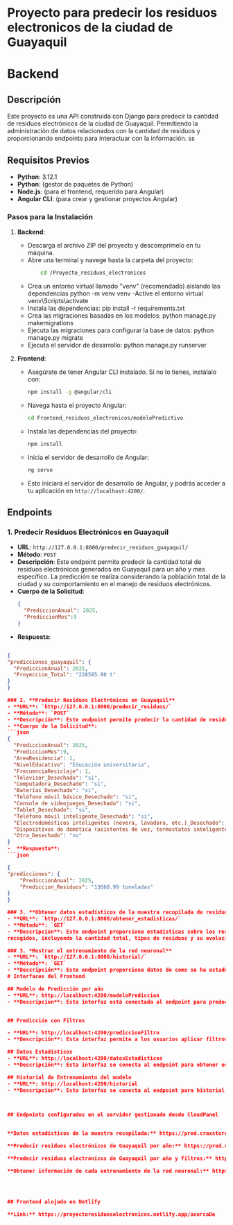 # Proyecto para predecir los residuos electronicos de la ciudad de Guayaquil
# Backend
## Descripción
Este proyecto es una API construida con Django para predecir la cantidad de residuos electrónicos de la ciudad de Guayaquil. Permitiendo la administración de datos relacionados con la cantidad de residuos y proporcionando endpoints para interactuar con la información.
ss
## Requisitos Previos
- **Python**: 3.12.1
- **Python**: (gestor de paquetes de Python)
- **Node.js**: (para el frontend, requerido para Angular)
- **Angular CLI**: (para crear y gestionar proyectos Angular)

### Pasos para la Instalación
1. **Backend**:
    - Descarga el archivo ZIP del proyecto y descomprímelo en tu máquina.
    - Abre una terminal y navege hasta la carpeta del proyecto:
        ```bash
            cd /Proyecto_residuos_electronicos
    - Crea un entorno virtual llamado "venv" (recomendado) aislando las dependencias
            python -m venv venv
    -Active el entorno virtual
            venv\Scripts\activate
    - Instala las dependencias:
        pip install -r requirements.txt
    - Crea las migraciones basadas en los modelos:
        python manage.py makemigrations
    - Ejecuta las migraciones para configurar la base de datos:
        python manage.py migrate
    - Ejecuta el servidor de desarrollo:
        python manage.py runserver


2. **Frontend**:
   - Asegúrate de tener Angular CLI instalado. Si no lo tienes, instálalo con:
     ```bash
     npm install -g @angular/cli
     ```
   - Navega hasta el proyecto Angular:
     ```bash
     cd Frontend_residuos_electronicos/modeloPredictivo
     ```
   - Instala las dependencias del proyecto:
     ```bash
     npm install
     ```
   - Inicia el servidor de desarrollo de Angular:
     ```bash
     ng serve
     ```
   - Esto iniciará el servidor de desarrollo de Angular, y podrás acceder a tu aplicación en `http://localhost:4200/`.


## Endpoints

### 1. **Predecir Residuos Electrónicos en Guayaquil**
- **URL**: `http://127.0.0.1:8000/predecir_residuos_guayaquil/`
- **Método**: `POST`
- **Descripción**: Este endpoint permite predecir la cantidad total de residuos electrónicos generados en Guayaquil para un año y mes específico. La predicción se realiza considerando la población total de la ciudad y su comportamiento en el manejo de residuos electrónicos.
- **Cuerpo de la Solicitud**:
  ```json
  {
    "PrediccionAnual": 2025,
    "PrediccionMes":9
  }

-  **Respuesta**:
  ```json

{
  "predicciones_guayaquil": {
    "PrediccionAnual": 2025,
    "Proyeccion_Total": "228585.80 t"
  }
}

### 2. **Predecir Residuos Electrónicos en Guayaquil**
- **URL**: `http://127.0.0.1:8000/predecir_residuos/`
- **Método**: `POST`
- **Descripción**: Este endpoint permite predecir la cantidad de residuos electrónicos generados en Guayaquil para un año y mes específico, aplicando filtros sobre distintos factores. Se pueden considerar variables como el área de residencia, el nivel educativo, la frecuencia de reciclaje y el estado de varios dispositivos electrónicos respecto a si se van a considerar en la predicción.
- **Cuerpo de la Solicitud**:
  ```json
  {
    "PrediccionAnual": 2025,
    "PrediccionMes":9,
    "AreaResidencia": 1,
    "NivelEducativo": "Educación universitaria",
    "FrecuenciaReciclaje": 1,
    "Televisor_Desechado": "si",
    "Computadora_Desechado": "si",
    "Baterías_Desechado": "si",
    "Teléfono móvil básico_Desechado": "si",
    "Console de videojuegos_Desechado": "si",
    "Tablet_Desechado": "si",
    "Teléfono móvil inteligente_Desechado": "si",
    "Electrodomésticos inteligentes (nevera, lavadora, etc.)_Desechado": "si",
    "Dispositivos de domótica (asistentes de voz, termostatos inteligentes, etc.)_Desechado": "no",
    "Otra_Desechado": "no"
  }
-  **Respuesta**:
  ```json

{
  "predicciones": {
      "PrediccionAnual": 2025,
      "Prediccion_Residuos": "13660.99 toneladas"
  }
}

### 3. **Obtener datos estadísticos de la muestra recopilada de residuos electrónicos en Guayaquil**
- **URL**: `http://127.0.0.1:8000/obtener_estadisticas/`
- **Método**: `GET`
- **Descripción**: Este endpoint proporciona estadísticas sobre los residuos electrónicos     
recogidos, incluyendo la cantidad total, tipos de residuos y su evolución a lo largo del tiempo. Ideal para obtener una visión general del impacto del reciclaje.

### 3. *Mostrar el entrenamiento de la red neuronal**
- **URL**: `http://127.0.0.1:8000/historial/`
- **Método**: `GET`
- **Descripción**: Este endpoint proporciona datos de como se ha estado aprendiendo la red neuronal, en donde para mejor visualización cada entrenamiento se muestra el dia y mes del año 2024 que se entreno 
# Interfaces del Frontend

## Modelo de Predicción por año
- **URL**: http://localhost:4200/modeloPrediccion
- **Descripción**: Esta interfaz está conectada al endpoint para predecir residuos electrónicos, permitiendo a los usuarios ingresar el año y el mes de predicción para obtener una predicción sobre la cantidad de residuos generados en Guayaquil en toneladas.  Además tiene gráficos estadísticos como un gráfico de lineas y barras para visualizar mejor el crecimiento de la prediccion por mes o año.


## Predicción con Filtros

- **URL**: http://localhost:4200/prediccionFiltro
- **Descripción**: Esta interfaz permite a los usuarios aplicar filtros específicos aparte del mes y año para predecir la cantidad de residuos electrónicos en toneladas, facilitando el análisis según distintos parámetros como área de residencia, frecuencia de reciclaje nivel educativo y los productos que se desean tener en cuenta en la predicción. Además tiene gráficos estadísticos como un gráfico de lineas y barras para visualizar mejor el crecimiento de la prediccion por mes o año.

## Datos Estadísticos
- **URL**: http://localhost:4200/datosEstadisticos
- **Descripción**: Esta interfaz se conecta al endpoint para obtener estadísticas, mostrando datos sobre la cantidad total de residuos y su clasificación por tipo, proporcionando una visión clara sobre el impacto del reciclaje.

## Historial de Entrenamiento del modelo
- **URL**: http://localhost:4200/historial
- **Descripción**: Esta interfaz se conecta al endpoint para historial de Entrenamiento, mostrando datos sobre como se ha estado entrenando el modelo respecto al R2 mediante un gráfico de lineas.



## Endpoints configurados en el servidor gestionado desde CloudPanel


**Datos estadísticos de la muestra recopilada:** https://pred.craxstore.com/obtener_estadisticas/

**Predecir residuos electrónicos de Guayaquil por año:** https://pred.craxstore.com/predecir_residuos/

**Predecir residuos electrónicos de Guayaquil por año y filtros:** https://pred.craxstore.com/predecir_residuos_guayaquil/

**Obtener información de cada entrenamiento de la red neuronal:** https://pred.craxstore.com/historial/




## Frontend alojado en Netlify 

**Link:** https://proyectoresiduoselectronicos.netlify.app/acercaDe

